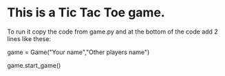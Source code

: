# This is a Tic Tac Toe game.

To run it copy the code from game.py and at the bottom of the code add 2 lines like these:

game = Game("Your name","Other players name")

game.start_game()